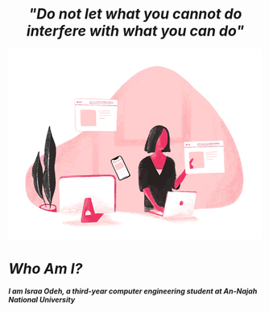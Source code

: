 <h1 align = "center"> <b> <i> "Do not let what you cannot do interfere with what you can do" <i> </h1> </p>
<img src="Programmer.gif" alt="A GIF of a programmer">
<h1> Who Am I? </h1>
<p>  I am Israa Odeh, a third-year computer engineering student at An-Najah National University </p>
